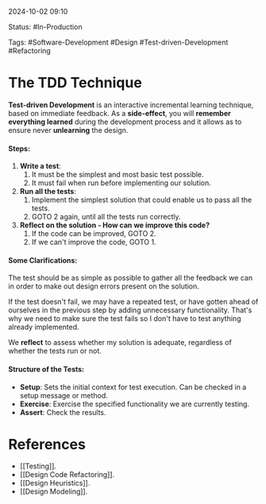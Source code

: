 
2024-10-02 09:10

Status: #In-Production

Tags: #Software-Development #Design #Test-driven-Development #Refactoring

# The TDD Technique

**Test-driven Development** is an interactive incremental learning technique, based on immediate feedback.
As a **side-effect**, you will **remember everything learned** during the development process and it allows as to ensure never **unlearning** the design. 

#### Steps:

1. **Write a test**:
	1. It must be the simplest and most basic test possible.
	2. It must fail when run before implementing our solution.
2. **Run all the tests**:
	1. Implement the simplest solution that could enable us to pass all the tests.
	2. GOTO 2 again, until all the tests run correctly.
3. **Reflect on the solution - How can we improve this code?**
	1. If the code can be improved, GOTO 2.
	2. If we can't improve the code, GOTO 1.

#### Some Clarifications:

The test should be as simple as possible to gather all the feedback we can in order to make out design errors present on the solution.

If the test doesn't fail, we may have a repeated test, or have gotten ahead of ourselves in the previous step by adding unnecessary functionality. That's why we need to make sure the test fails so I don't have to test anything already implemented.

We **reflect** to assess whether my solution is adequate, regardless of whether the tests run or not.

#### Structure of the Tests:

- **Setup**: Sets the initial context for test execution. Can be checked in a setup message or method.
- **Exercise**: Exercise the specified functionality we are currently testing.
- **Assert**: Check the results.


# References

- [[Testing]].
- [[Design Code Refactoring]].
- [[Design Heuristics]].
- [[Design Modeling]].
